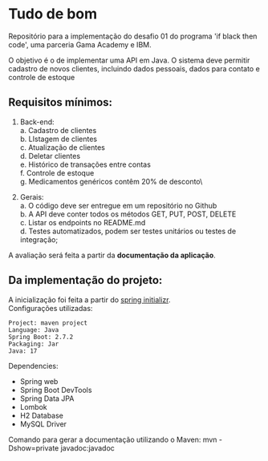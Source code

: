 # Tudo de bom
Repositório para a implementação do desafio 01 do programa 'if black then code', uma parceria Gama Academy e IBM.

 O objetivo é o de implementar uma API em Java.
 O sistema deve permitir cadastro de novos clientes, incluindo dados pessoais, dados para contato e controle de estoque

## Requisitos mínimos:
1. Back-end:\
  a. Cadastro de clientes\
  b. LIstagem de clientes\
  c. Atualização de clientes\
  d. Deletar clientes\
  e. Histórico de transações entre contas\
  f. Controle de estoque\
  g. Medicamentos genéricos contêm 20% de desconto\

2. Gerais:\
  a. O código deve ser entregue em um repositório no Github\
  b. A API deve conter todos os métodos GET, PUT, POST, DELETE\
  c. Listar os endpoints no README.md\
  d. Testes automatizados, podem ser testes unitários ou testes de integração;
  
  A avaliação será feita a partir da **documentação da aplicação**.
  
  ## Da implementação do projeto:
  A inicialização foi feita a partir do [spring initializr](https://start.spring.io/).
  \
  Configurações utilizadas:
  
    Project: maven project
    Language: Java
    Spring Boot: 2.7.2
    Packaging: Jar
    Java: 17

  Dependencies:
  * Spring web
  * Spring Boot DevTools
  * Spring Data JPA
  * Lombok
  * H2 Database
  * MySQL Driver
  
  Comando para gerar a documentação utilizando o Maven: mvn -Dshow=private javadoc:javadoc
  
